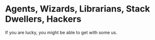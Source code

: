 # Agents, Wizards, Librarians, Stack Dwellers, Hackers

If you are lucky, you might be able to get with some us.  
